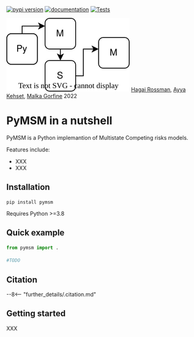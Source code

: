 [![pypi version](https://img.shields.io/pypi/v/pymsm)](https://pypi.org/project/pymsm/)
[![documentation](https://img.shields.io/badge/docs-mkdocs%20material-blue.svg?style=flat)](https://hrossman.github.io/pymsm)
[![Tests](https://github.com/hrossman/pymsm/workflows/Tests/badge.svg)](https://github.com/hrossman/pymsm/actions?workflow=Tests)

![PyMSM](pymsm_icon.svg)
[Hagai Rossman](https://hrossman.github.io/), [Ayya Kehset](https://github.com/ayya-keshet), [Malka Gorfine](https://www.tau.ac.il/~gorfinem/) 2022

# PyMSM in a nutshell

PyMSM is a Python implemantion of Multistate Competing risks models.

Features include:

- XXX
- XXX


## Installation

```
pip install pymsm
```

Requires Python >=3.8

## Quick example

```python
from pymsm import .

#TODO
```


## Citation

--8<-- "further_details/.citation.md"

## Getting started

XXX
